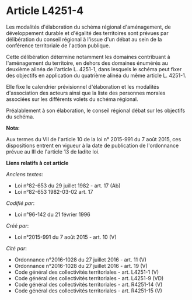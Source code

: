 # Article L4251-4

Les modalités d'élaboration du schéma régional d'aménagement, de développement durable et d'égalité des territoires sont
prévues par délibération du conseil régional à l'issue d'un débat au sein de la conférence territoriale de l'action publique.

Cette délibération détermine notamment les domaines contribuant à l'aménagement du territoire, en dehors des domaines
énumérés au deuxième alinéa de l'article L. 4251-1, dans lesquels le schéma peut fixer des objectifs en application du
quatrième alinéa du même article L. 4251-1.

Elle fixe le calendrier prévisionnel d'élaboration et les modalités d'association des acteurs ainsi que la liste des
personnes morales associées sur les différents volets du schéma régional.

Préalablement à son élaboration, le conseil régional débat sur les objectifs du schéma.

**Nota:**

Aux termes du VII de l'article 10 de la loi n° 2015-991 du 7 août 2015, ces dispositions entrent en vigueur à la date de
publication de l'ordonnance prévue au III de l'article 13 de ladite loi.

**Liens relatifs à cet article**

_Anciens textes_:

  - Loi n°82-653 du 29 juillet 1982 - art. 17 (Ab)
  - Loi n°82-653 1982-03-02 art. 17

_Codifié par_:

  - Loi n°96-142 du 21 février 1996

_Créé par_:

  - Loi n°2015-991 du 7 août 2015 - art. 10 (V)

_Cité par_:

  - Ordonnance n°2016-1028 du 27 juillet 2016 - art. 11 (V)
  - Ordonnance n°2016-1028 du 27 juillet 2016 - art. 19 (V)
  - Code général des collectivités territoriales - art. L4251-1 (V)
  - Code général des collectivités territoriales - art. L4251-9 (VD)
  - Code général des collectivités territoriales - art. R4251-14 (V)
  - Code général des collectivités territoriales - art. R4251-15 (V)
